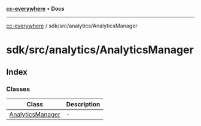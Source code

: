 [**cc-everywhere**](../../../../index.md) • **Docs**

***

[cc-everywhere](../../../../index.md) / sdk/src/analytics/AnalyticsManager

# sdk/src/analytics/AnalyticsManager

## Index

### Classes

| Class | Description |
| ------ | ------ |
| [AnalyticsManager](classes/AnalyticsManager.md) | - |
